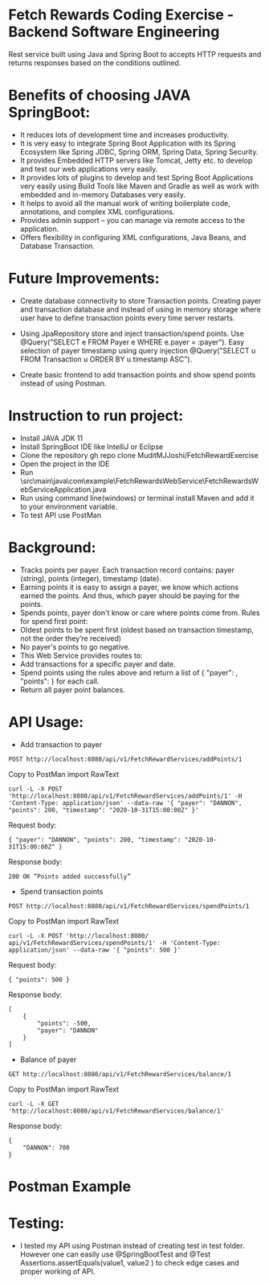# Fetch Rewards Coding Exercise - Backend Software Engineering

Rest service built using Java and Spring Boot to accepts HTTP requests and returns responses based on the conditions outlined.

# Benefits of choosing JAVA SpringBoot:

- It reduces lots of development time and increases productivity. 
- It is very easy to integrate Spring Boot Application with its Spring Ecosystem like Spring JDBC, Spring ORM, Spring Data, Spring Security.
- It provides Embedded HTTP servers like Tomcat, Jetty etc. to develop and test our web applications very easily.
- It provides lots of plugins to develop and test Spring Boot Applications very easily using Build Tools like Maven and Gradle as well as work with embedded and in-memory Databases very easily. 
- It helps to avoid all the manual work of writing boilerplate code, annotations, and complex XML configurations.
- Provides admin support – you can manage via remote access to the application.
- Offers flexibility in configuring XML configurations, Java Beans, and Database Transaction.

# Future Improvements:

- Create database connectivity to store Transaction points.
Creating payer and transaction database and instead of using in memory storage where user have to define transaction points every time server restarts.
- Using JpaRepository store and inject transaction/spend points. Use @Query("SELECT e FROM Payer e WHERE e.payer = :payer"). Easy selection of payer timestamp using query injection @Query("SELECT u FROM Transaction u ORDER BY u.timestamp ASC").

- Create basic frontend to add transaction points and show spend points instead of using Postman.

# Instruction to run project:

- Install JAVA JDK 11
- Install SpringBoot IDE like IntelliJ or Eclipse 
- Clone the repository gh repo clone MuditMJJoshi/FetchRewardExercise
- Open the project in the IDE
- Run \src\main\java\com\example\FetchRewardsWebService\FetchRewardsWebServiceApplication.java
- Run using command line(windows) or terminal install Maven and add it to your environment variable.
- To test API use PostMan

# Background:

- Tracks points per payer. Each transaction record contains: payer (string), points (integer), timestamp (date).
- Earning points it is easy to assign a payer, we know which actions earned the points. And thus, which payer should be paying for the points.
- Spends points, payer don't know or care where points come from. Rules for spend first point:
- Oldest points to be spent first (oldest based on transaction timestamp, not the order they’re received)
- No payer's points to go negative.
- This Web Service provides routes to:
- Add transactions for a specific payer and date.
- Spend points using the rules above and return a list of { "payer": , "points": } for each call.
- Return all payer point balances.

# API Usage:

- Add transaction to payer
```
POST http://localhost:8080/api/v1/FetchRewardServices/addPoints/1
```
Copy to PostMan import RawText
```
curl -L -X POST 'http://localhost:8080/api/v1/FetchRewardServices/addPoints/1' -H 'Content-Type: application/json' --data-raw '{ "payer": "DANNON", "points": 200, "timestamp": "2020-10-31T15:00:00Z" }'
```
Request body:
```
{ "payer": "DANNON", "points": 200, "timestamp": "2020-10-31T15:00:00Z" }
```
Response body:
```
200 OK “Points added successfully”
```

- Spend transaction points
```
POST http://localhost:8080/api/v1/FetchRewardServices/spendPoints/1
```
Copy to PostMan import RawText
```
curl -L -X POST 'http://localhost:8080/ api/v1/FetchRewardServices/spendPoints/1' -H 'Content-Type: application/json' --data-raw '{ "points": 500 }'
```
Request body:
```
{ "points": 500 }
```
Response body:
```
[
    {
        "points": -500,
        "payer": "DANNON"
    }
]
```

- Balance of payer
```
GET http://localhost:8080/api/v1/FetchRewardServices/balance/1
```
Copy to PostMan import RawText
```
curl -L -X GET 'http://localhost:8080/api/v1/FetchRewardServices/balance/1'
```
Response body:
```
{
    "DANNON": 700
}
```

# Postman Example

# Testing:
- I tested my API using Postman instead of creating test in test folder. However one can easily use @SpringBootTest and @Test Assertions.assertEquals(value1, value2 ) to check edge cases and proper working of API.
 
